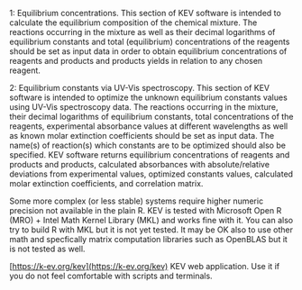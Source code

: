 1: Equilibrium concentrations. This section of KEV software is intended to calculate the equilibrium composition of the chemical mixture. The reactions occurring in the mixture as well as their decimal logarithms of equilibrium constants and total (equilibrium) concentrations of the reagents should be set as input data in order to obtain equilibrium concentrations of reagents and products and products yields in relation to any chosen reagent.

2: Equilibrium constants via UV-Vis spectroscopy. This section of KEV software is intended to optimize the unknown equilibrium constants values using UV-Vis spectroscopy data. The reactions occurring in the mixture, their decimal logarithms of equilibrium constants, total concentrations of the reagents, experimental absorbance values at different wavelengths as well as known molar extinction coefficients should be set as input data. The name(s) of reaction(s) which constants are to be optimized should also be specified. KEV software returns equilibrium concentrations of reagents and products and products, calculated absorbances with absolute/relative deviations from experimental values, optimized constants values, calculated molar extinction coefficients, and correlation matrix.

Some more complex (or less stable) systems require higher numeric precision not available in the plain R. KEV is tested with Microsoft Open R (MRO) + Intel Math Kernel Library (MKL) and works fine with it. You can also try to build R with MKL but it is not yet tested. It may be OK also to use other math and specfically matrix computation libraries such as OpenBLAS but it is not tested as well.

[https://k-ev.org/kev](https://k-ev.org/kev) KEV web application. Use it if you do not feel comfortable with scripts and terminals.